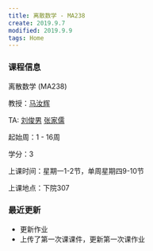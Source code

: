 ```yaml
---
title: 离散数学 - MA238
create: 2019.9.7
modified: 2019.9.9
tags: Home
---
```


### 课程信息

离散数学 (MA238)

教授：[马汝辉](mailto:ruhuima@sjtu.edu.cn)

TA: [刘俊男](mailto:liujunnan@sjtu.edu.cn) [张家儒](mailto:jiaruzhang@sjtu.edu.cn)

起始周：1 - 16周

学分：3

上课时间：星期一1-2节，单周星期四9-10节

上课地点：下院307


### 最近更新

- 更新作业
- 上传了第一次课课件，更新第一次课作业
